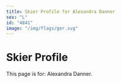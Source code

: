 ```yaml
---
title: Skier Profile for Alexandra Danner
sex: "L"
id: "4841"
image: "/img/flags/ger.svg" 
---
```


# Skier Profile

This page is for: Alexandra Danner.
    